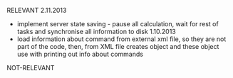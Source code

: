 RELEVANT
2.11.2013 
- implement server state saving - pause all calculation, wait for rest of tasks and synchronise all information to disk
1.10.2013
- load information about command from external xml file, so they are not part of the code, then, from XML file creates object and these object use with printing out info about commands

NOT-RELEVANT
